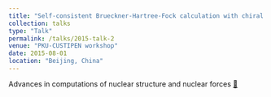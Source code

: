 ```yaml
---
title: "Self-consistent Brueckner-Hartree-Fock calculation with chiral N$^3$LO interaction"
collection: talks
type: "Talk"
permalink: /talks/2015-talk-2
venue: "PKU-CUSTIPEN workshop"
date: 2015-08-01
location: "Beijing, China"
---
```


Advances in computations of nuclear structure and nuclear forces  [🔗](https://www.researchgate.net/publication/328445273_Self-Consistent_Brueckner-Hartree-Fock_Theory_with_Realistic_Interactions?_sg=0rqdu-biEqZAQdhBoKODY8uH6WKmzuBdfu63dFXa4vk2RxGWZaI-yUYfB1Fnk0BTw8nZhC8DIHUrNjoIQUZmTJPbTv7qZg51GyZFxUgP.Z9kYzQBe64xTt)
